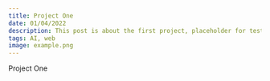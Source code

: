 ```yaml
---
title: Project One
date: 01/04/2022
description: This post is about the first project, placeholder for testing.
tags: AI, web
image: example.png
---
```


Project One

